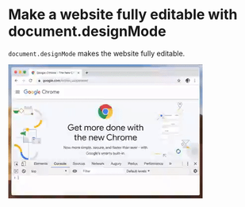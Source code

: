 # Make a website fully editable with document.designMode

`document.designMode` makes the website fully editable.

![document.designMode](document-design-mode.gif)